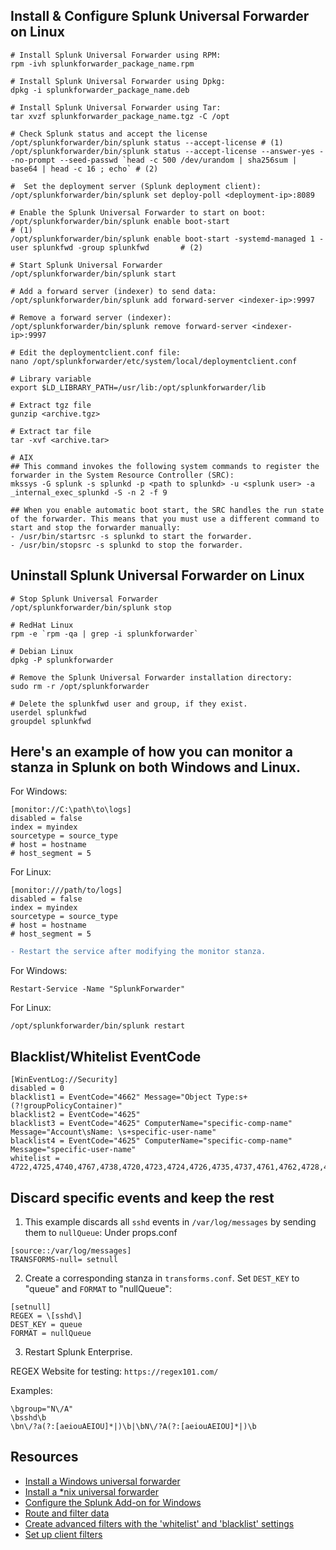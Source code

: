 ## Install & Configure Splunk Universal Forwarder on Linux
```
# Install Splunk Universal Forwarder using RPM:
rpm -ivh splunkforwarder_package_name.rpm

# Install Splunk Universal Forwarder using Dpkg:
dpkg -i splunkforwarder_package_name.deb

# Install Splunk Universal Forwarder using Tar:
tar xvzf splunkforwarder_package_name.tgz -C /opt

# Check Splunk status and accept the license 
/opt/splunkforwarder/bin/splunk status --accept-license # (1)
/opt/splunkforwarder/bin/splunk status --accept-license --answer-yes --no-prompt --seed-passwd `head -c 500 /dev/urandom | sha256sum | base64 | head -c 16 ; echo` # (2)

#  Set the deployment server (Splunk deployment client):
/opt/splunkforwarder/bin/splunk set deploy-poll <deployment-ip>:8089

# Enable the Splunk Universal Forwarder to start on boot:
/opt/splunkforwarder/bin/splunk enable boot-start                                                           # (1)
/opt/splunkforwarder/bin/splunk enable boot-start -systemd-managed 1 -user splunkfwd -group splunkfwd       # (2)

# Start Splunk Universal Forwarder
/opt/splunkforwarder/bin/splunk start

# Add a forward server (indexer) to send data:
/opt/splunkforwarder/bin/splunk add forward-server <indexer-ip>:9997

# Remove a forward server (indexer):
/opt/splunkforwarder/bin/splunk remove forward-server <indexer-ip>:9997

# Edit the deploymentclient.conf file:
nano /opt/splunkforwarder/etc/system/local/deploymentclient.conf

# Library variable
export $LD_LIBRARY_PATH=/usr/lib:/opt/splunkforwarder/lib

# Extract tgz file
gunzip <archive.tgz>

# Extract tar file
tar -xvf <archive.tar>

# AIX
## This command invokes the following system commands to register the forwarder in the System Resource Controller (SRC):
mkssys -G splunk -s splunkd -p <path to splunkd> -u <splunk user> -a _internal_exec_splunkd -S -n 2 -f 9

## When you enable automatic boot start, the SRC handles the run state of the forwarder. This means that you must use a different command to start and stop the forwarder manually:
- /usr/bin/startsrc -s splunkd to start the forwarder.
- /usr/bin/stopsrc -s splunkd to stop the forwarder.
```
## Uninstall Splunk Universal Forwarder on Linux
```
# Stop Splunk Universal Forwarder
/opt/splunkforwarder/bin/splunk stop

# RedHat Linux
rpm -e `rpm -qa | grep -i splunkforwarder`

# Debian Linux
dpkg -P splunkforwarder

# Remove the Splunk Universal Forwarder installation directory:
sudo rm -r /opt/splunkforwarder

# Delete the splunkfwd user and group, if they exist.
userdel splunkfwd
groupdel splunkfwd
```

##  Here's an example of how you can monitor a stanza in Splunk on both Windows and Linux.
For Windows:
```
[monitor://C:\path\to\logs]
disabled = false
index = myindex
sourcetype = source_type
# host = hostname
# host_segment = 5
```
 For Linux:
 ```
[monitor:///path/to/logs]
disabled = false
index = myindex
sourcetype = source_type
# host = hostname
# host_segment = 5
```
```diff
- Restart the service after modifying the monitor stanza.
```
For Windows:
```
Restart-Service -Name "SplunkForwarder" 
```
For Linux:
```
/opt/splunkforwarder/bin/splunk restart
```
## Blacklist/Whitelist EventCode
```
[WinEventLog://Security]
disabled = 0
blacklist1 = EventCode="4662" Message="Object Type:s+(?!groupPolicyContainer)"
blacklist2 = EventCode="4625"
blacklist3 = EventCode="4625" ComputerName="specific-comp-name" Message="Account\sName: \s+specific-user-name"
blacklist4 = EventCode="4625" ComputerName="specific-comp-name" Message="specific-user-name"
whitelist = 4722,4725,4740,4767,4738,4720,4723,4724,4726,4735,4737,4761,4762,4728,4729,4776,4780,4688,4648
```

## Discard specific events and keep the rest
1. This example discards all `sshd` events in `/var/log/messages` by sending them to `nullQueue`:
Under props.conf
```
[source::/var/log/messages]
TRANSFORMS-null= setnull
```
2. Create a corresponding stanza in `transforms.conf`. Set `DEST_KEY` to "queue" and `FORMAT` to "nullQueue":
```
[setnull]
REGEX = \[sshd\]
DEST_KEY = queue
FORMAT = nullQueue
```
3. Restart Splunk Enterprise.

REGEX
Website for testing: `https://regex101.com/`

Examples:
```
\bgroup="N\/A"
\bsshd\b
\bn\/?a(?:[aeiouAEIOU]*|)\b|\bN\/?A(?:[aeiouAEIOU]*|)\b
```
Resources
---------
- [Install a Windows universal forwarder](https://docs.splunk.com/Documentation/Forwarder/latest/Forwarder/InstallaWindowsuniversalforwarderfromaninstaller)
- [Install a *nix universal forwarder](https://docs.splunk.com/Documentation/Forwarder/latest/Forwarder/Installanixuniversalforwarder)
- [Configure the Splunk Add-on for Windows](https://docs.splunk.com/Documentation/AddOns/released/Windows/Configuration)
- [Route and filter data](https://docs.splunk.com/Documentation/Splunk/latest/Forwarding/Routeandfilterdatad#Route_and_filter_data)
- [Create advanced filters with the 'whitelist' and 'blacklist' settings](https://docs.splunk.com/Documentation/Splunk/latest/Data/MonitorWindowseventlogdata#Create_advanced_filters_with_the_.27whitelist.27_and_.27blacklist.27_settings)
- [Set up client filters](https://docs.splunk.com/Documentation/Splunk/latest/Updating/Filterclients)
